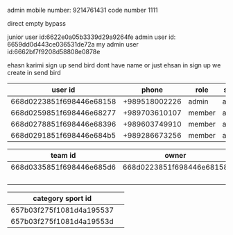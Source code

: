 admin mobile number: 9214761431
code number 1111

direct 
empty 
bypass

junior user id:6622e0a05b3339d29a9264fe
admin user id: 6659dd0d443ce036531de72a
my admin user id:6662bf7f9208d58808e0878e

ehasn karimi sign up
send bird dont have name
or just ehsan
in sign up we create in send bird




| user id                      | phone         | role   | state  | token                                                                                                                                                                                                                                                                                                                                                                                                                    |
| ---------------------------- | ------------- | ------ | ------ | ------------------------------------------------------------------------------------------------------------------------------------------------------------------------------------------------------------------------------------------------------------------------------------------------------------------------------------------------------------------------------------------------------------------------ |
| 668d0223851f698446e68158<br> | +989518002226 | admin  | active | U2FsdGVkX18251rwFnnv8K5clF3RUG6Cle2k5ZPepVhdLpnUGdBF0E0qz52ZpRRSYkfort6dMZGFi6MxYhWMgZizuXkFBXEGyWZsdnGQO7nj7Zj84Gt4L3NMBXAPGmMUi8j3jjICcrcsRoGK7k6vT3iKuSCudoSy+He9/6AHz1fIYiboN1FgQht8bpGYltlLyMelON4woCsiFhmm5vwvRholE9yhrJD7YyhTEKgivnJEnc4va7U76TEdSWozWC+1ARoyLB673hzQ/ZaCTW2iEs9z6LwBooH/eylhAoQ34j9SLwTlXn/CZNpNoiq8Bx8DkItpjp+vOQuSqgpGs7W70Cv+muSECNX3JgTa0QTs3a+DVmbXE6ONR0VpGayFmG39fzH5xLQ4AFsOhyH+c3Huyw== |
| 668d0259851f698446e68277     | +989703610107 | member | active | U2FsdGVkX18A8eFSXJBlyJ0VMtIhtzMUlE3eJjnZeXkkvawzeCxmQ9JgQiMobiIaQqBdtwfW2Ms5oLc5ib9P2dsnid2HCSTB2MnUHd+0+1yzpqrxAywVWle/4BDONwACp97nMlClFt3KlmxTUEH1cq4LJBr8tkqEQYbtEh93J7VsS7n4SmUQ+CeSNw933HeEd+vHdR3aSjKKl7mUqxLm9WWSYZ+J845SPZ94NjWf+BRgbyRn+vkBDOftDBWzfF43YhAbAwItT6a5ws2znAWM1IDF/8chWHoHm6upXzAIYyozOUMc6TtpgZSqh6ANo4JCimLdZr6anD4i4AJ0b6kps0bVOHPnxolrtbqhxyuJBSBwZgDj3EPXydHImW2ygFucnl+iW88eqoZmMWKXJwd2OQ== |
| 668d0278851f698446e68396     | +989603749910 | member | active | U2FsdGVkX1/MYxSllM3Y5W/yyJk+hWgbHzOkjtsvGhMvdzQQcfXQoHx39ENGLp4JmX4kZ3kbpBnA6raWmiya1t9Sxv4pX9Yz5zNT8KuFd1/VsgVc2R7TygwdFNNw5Yoc0vEr0UdG0cXMgBHP1emrLwsWxXu8+BWmwLKNQvE/W2mx9tT5131gbakC03BRhs7eFlU/y7UkrOn4oPBwTegxiLw/dVKsqqgBnnM8Tbbkz3iuRisg6untTuXz2WCRF4/VHU0IYQ1vHbSBv+SXd3OevDD5GuzQTQO1u+EL2wOlbdhH1S1acwG7HN7MqwZKLipgqVZ9nTxGkNS+SY4bycYFWOSDbawOx4aiWXGm059mDo6fnocrsGLKDUe8ybuqkwh3BQ15Dqm0rRPpZHj52quUEw== |
| 668d0291851f698446e684b5     | +989286673256 | member | active | U2FsdGVkX1+xKhoI/l3782Kkiy4r03okDUgfzPXxNeFWzC3zHBGUI/Zko+Mqd7QJcaJ1N54jiJ6ZloMXUGUCUdmHps50B6Xd3XxOEn7cVli/ziKgW3bE7GLUxq9u6F5ojQM/O5heOdCXrihCY4/3hS34XFshz0tihi81yUSQkZNcFPFDE+VQgMcRQ2GOOjJVZX1WCvvVuZWHQv2FT+ydSqo2Fd9V6x9vvbSMmdi1sd8SxiIFr9DwtlZECf4Kt+f1vYMb7siA2DhXVKYPzgWBNpTyg903EnSATtYz2FOJCfo7vjYm2/SS6LIiHIeUqVIEJBNNKBmfKMBuEgFON76H3xUtWS2H4gOGE/u1eHiK0HjNdUumfnb2550NQMgWYO3Rk4OXeWdk6pF31HkLiVuiPw== |

| team id                  | owner                    | admins                   |
| ------------------------ | ------------------------ | ------------------------ |
| 668d0335851f698446e685d6 | 668d0223851f698446e68158 | 668d0223851f698446e68158 |
|                          |                          | 668d0259851f698446e68277 |


| category sport id            |     |
| ---------------------------- | --- |
| 657b03f275f1081d4a195537<br> |     |
| 657b03f275f1081d4a19553d<br> |     |
